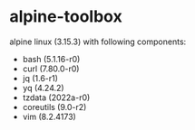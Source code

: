# alpine-toolbox

alpine linux (3.15.3) with following components:

- bash (5.1.16-r0)
- curl (7.80.0-r0)
- jq (1.6-r1)
- yq (4.24.2)
- tzdata (2022a-r0)
- coreutils (9.0-r2)
- vim (8.2.4173)
